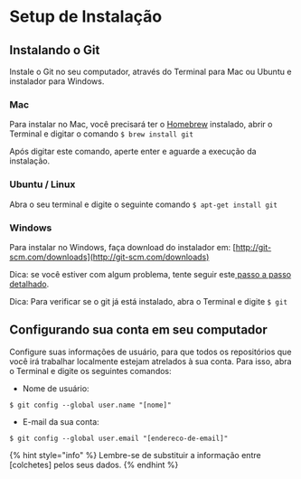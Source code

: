 # Setup de Instalação

## Instalando o Git

Instale o Git no seu computador, através do Terminal para Mac ou Ubuntu e instalador para Windows.

### Mac

Para instalar no Mac, você precisará ter o [Homebrew](https://brew.sh/index_pt-br) instalado, abrir o Terminal e digitar o comando `$ brew install git`

Após digitar este comando, aperte enter e aguarde a execução da instalação.

### Ubuntu / Linux

Abra o seu terminal e digite o seguinte comando `$ apt-get install git`

### Windows

Para instalar no Windows, faça download do instalador em: [http://git-scm.com/downloads](http://git-scm.com/downloads)

Dica: se você estiver com algum problema, tente seguir este[ passo a passo detalhado](https://git-scm.com/book/pt-br/v2/Come%C3%A7ando-Instalando-o-Git).

Dica: Para verificar se o git já está instalado, abra o Terminal e digite `$ git`

## Configurando sua conta em seu computador

Configure suas informações de usuário, para que todos os repositórios que você irá trabalhar localmente estejam atrelados à sua conta. Para isso, abra o Terminal e digite os seguintes comandos:

* Nome de usuário:

`$ git config --global user.name "[nome]"`

* E-mail da sua conta:

`$ git config --global user.email "[endereco-de-email]"`

{% hint style="info" %}
 Lembre-se de substituir a informação entre \[colchetes\] pelos seus dados.
{% endhint %}


